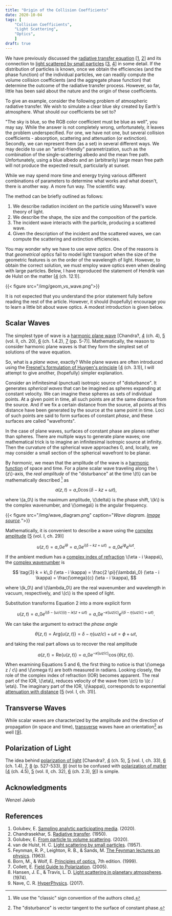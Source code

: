 ```yaml
---
title: "Origin of the Collision Coefficients"
date: 2020-10-04
tags: [
    "Collision Coefficients",
    "Light Scattering",
    "Optics",
    ]
draft: true
---
```


We have previously discussed the [radiative transfer equation](/post/analytic-media/) \[[1](#references), [2](#references)\] and its connection to [light scattered by small particles](/post/particle-volume/) \[[3](#references), [4](#references)\] in some detail. If the distribution of particles is known, once we obtain the efficiencies (and the phase function) of the individual particles, we can readily compute the volume collision coefficients (and the aggregate phase function) that determine the outcome of the radiative transfer process. However, so far, little has been said about the nature and the origin of these coefficients.

To give an example, consider the following problem of atmospheric radiative transfer. We wish to simulate a clear blue sky created by Earth's atmosphere. What should our coefficients be set to?

"The sky is blue, so the RGB color coefficient must be blue as well", you may say. While the answer is not completely wrong, unfortunately, it leaves the problem underspecified. For one, we have not one, but several collision coefficients - absorption, scattering and attenuation (or extinction). Secondly, we can represent them (as a set) in several different ways. We may decide to use an "artist-friendly" parametrization, such as the combination of the single-scattering albedo and the mean free path. Unfortunately, using a blue albedo and an (arbitrarily) large mean free path will not produce the expected result, particularly at sunset.

While we may spend more time and energy trying various different combinations of parameters to determine what works and what doesn't, there is another way. A more fun way. The scientific way.

<!--more-->

The method can be briefly outlined as follows:

1. We describe radiation incident on the particle using Maxwell's wave theory of light.
2. We describe the shape, the size and the composition of the particle.
3. The incident wave interacts with the particle, producing a scattered wave.
4. Given the description of the incident and the scattered waves, we can compute the scattering and extinction efficiencies.

You may wonder why we have to use *wave optics*. One of the reasons is that *geometrical optics* fail to model light transport when the size of the geometric features is on the order of the wavelength of light. However, to obtain the correct solution, we must employ wave optics even when dealing with large particles. Below, I have reproduced the statement of Hendrik van de Hulst on the matter \[[4](#references) (ch. 12.1)\].

{{< figure src="/img/geom_vs_wave.png">}}

It is not expected that you understand the prior statement fully before reading the rest of the article. However, it should (hopefully) encourage you to learn a little bit about wave optics. A modest introduction is given below.

## Scalar Waves

The simplest type of wave is a [harmonic plane wave](https://www.feynmanlectures.caltech.edu/II_20.html) \[Chandra?, [4](#references) (ch. 4), [5](#references) (vol. II, ch. 20), [6](#references) (ch. 1.4.2), [7](#references) (pp. 5-7)\]. Mathematically, the reason to consider harmonic plane waves is that they form the simplest set of solutions of the wave equation.

So, what is a *plane wave*, exactly? While plane waves are often introduced using the [Fresnel's formulation of Huygen's principle](https://en.wikipedia.org/wiki/Huygens%E2%80%93Fresnel_principle) \[[4](#references) (ch. 3.1)\], I will attempt to give another, (hopefully) simpler explanation.

Consider an infinitesimal (punctual) isotropic source of "disturbance". It generates *spherical waves* that can be imagined as spheres expanding at constant velocity. We can imagine these spheres as sets of individual points. At a given point in time, all such points are at the same distance from the source. And if we fix a certain distance from the source, all points at this distance have been generated by the source at the same point in time. Loci of such points are said to form surfaces of constant *phase*, and these surfaces are called "wavefronts".

In the case of plane waves, surfaces of constant phase are planes rather than spheres. There are multiple ways to generate plane waves; one mathematical trick is to imagine an infinitesimal isotropic source at infinity. Then the curvature of the spherical wave approaches 0, and, locally, we may consider a small section of the spherical wavefront to be planar.

By *harmonic*, we mean that the amplitude of the wave is a [harmonic function](https://en.wikipedia.org/wiki/Harmonic_function) of space and time. For a plane scalar wave traveling along the \\(z\\)-axis, the *real amplitude* of the "disturbance" at the time \\(t\\) can be mathematically described [^1] as

[^1]: We use the "classic" sign convention of the authors cited.

$$ \tag{1} a(z,t) = a\_0 \cos(\delta - k z + \omega t), $$

where \\(a\_0\\) is the maximum amplitude, \\(\delta\\) is the phase shift, \\(k\\) is the complex wavenumber, and \\(\omega\\) is the angular frequency.

{{< figure src="/img/wave_diagram.png" caption="*Wave diagram. [Image source](https://tsunamiphysics.webnode.com/waves-review/).*">}}

Mathematically, it is convenient to describe a wave using the [complex amplitude](https://www.feynmanlectures.caltech.edu/I_29.html) \[[5](#references) (vol. I, ch. 29)\]

$$ \tag{2} u(z,t) = a\_0 e^{i \theta} = a\_0 e^{i (\delta - k z + \omega t)} = a\_0 e^{i \phi} e^{i \omega t}. $$

If the ambient medium has a [complex index of refraction](https://en.wikipedia.org/wiki/Refractive_index#Complex_refractive_index) \\(\eta - i \kappa\\), the [complex wavenumber](https://en.wikipedia.org/wiki/Wavenumber#Complex) is

$$ \tag{3} k = k\_0 (\eta - i \kappa)
			 = \frac{2 \pi}{\lambda\_0} (\eta - i \kappa)
			 = \frac{\omega}{c} (\eta - i \kappa), $$

where \\(k\_0\\) and \\(\lambda\_0\\) are the real wavenumber and wavelength in vacuum, respectively, and \\(c\\) is the speed of light.

Substitution transforms Equation 2 into a more explicit form

$$ \tag{4} u(z,t) = a\_0 e^{i (\delta - (\omega / c) (\eta - i \kappa) z + \omega t)}
			      = a\_0 e^{-\kappa (\omega z / c)} e^{i (\delta - \eta (\omega z / c) + \omega t)}. $$

We can take the argument to extract the *phase angle*

$$ \tag{5} \theta(z,t) = \mathrm{Arg} \big\lbrace u(z,t) \big\rbrace = \delta - \eta (\omega z / c) + \omega t = \phi + \omega t, $$

and taking the real part allows us to recover the real amplitude

$$ \tag{6} a(z,t) = \mathrm{Re} \big\lbrace u(z,t) \big\rbrace
			      = a\_0 e^{-\kappa (\omega z / c)} \cos \big\lbrace \theta(z,t) \big\rbrace. $$

When examining Equations 5 and 6, the first thing to notice is that \\(\omega z / c\\) and \\(\omega t\\) are both measured in radians. Looking closely, the role of the complex index of refraction (IOR) becomes apparent. The real part of the IOR, \\(\eta\\), reduces velocity of the wave from \\(c\\) to \\(c / \eta\\). The imaginary part of the IOR, \\(\kappa\\), corresponds to exponential [attenuation with distance](https://www.feynmanlectures.caltech.edu/I_31.html) \[[5](#references) (vol. I, ch. 31)\].

## Transverse Waves

While scalar waves are characterized by the amplitude and the direction of propagation (in space and time), [transverse](http://hyperphysics.phy-astr.gsu.edu/hbase/Sound/tralon.html) waves have an orientation[^2] as well \[[9](#references)\].

[^2]: The "disturbance" is vector tangent to the surface of constant phase.

## Polarization of Light

The idea behind [polarization of light](http://hyperphysics.phy-astr.gsu.edu/hbase/phyopt/polarcon.html#c1) \[Chandra?, [4](#references) (ch. 5), [5](#references) (vol. I, ch. 33), [6](#references) (ch. 1.4), [7](#references), [8](#references) (p. 527-533), [9](#references)\] (not to be confused with [polarization of matter](http://hyperphysics.phy-astr.gsu.edu/hbase/electric/dielec.html#c1) \[[4](#references) (ch. 4.5), [5](#references) (vol. II, ch. 32), [6](#references) (ch. 2.3), [9](#references)\]) is simple.



## Acknowledgments

Wenzel Jakob

## References

<!--- APA style, with the edition and the (original publication) date at the end -->

1. Golubev, E. [Sampling analytic participating media](/post/analytic-media/). (2020).
2. Chandrasekhar, S. [Radiative transfer](https://doi.org/10.1002/qj.49707633016). (1950).
3. Golubev, E. [From particle to volume scattering](/post/particle-volume/). (2020).
4. van de Hulst, H. C. [Light scattering by small particles](https://doi.org/10.1002/qj.49708436025). (1957).
5. Feynman, R. P., Leighton, R. B., & Sands, M. [The Feynman lectures on physics](https://www.feynmanlectures.caltech.edu/). (1963).
6. Born, M., & Wolf, E. [Principles of optics](https://doi.org/10.1017/CBO9781139644181), 7th edition. (1999).
7. Collett, E. [Field Guide to Polarization](https://doi.org/10.1117/3.626141). (2005).
8. Hansen, J. E., & Travis, L. D. [Light scattering in planetary atmospheres](https://doi.org/10.1007/BF00168069). (1974).
9. Nave, C. R. [HyperPhysics](http://hyperphysics.phy-astr.gsu.edu/hbase/index.html). (2017).

